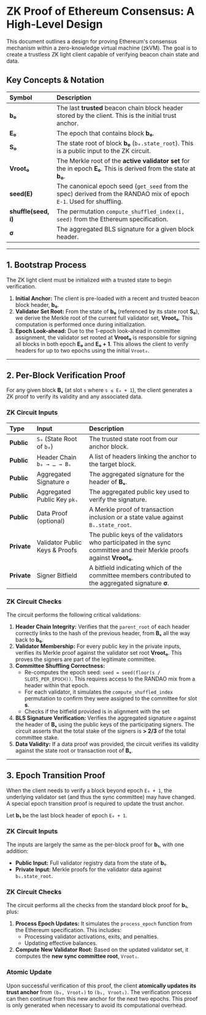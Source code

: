 # ZK Proof of Ethereum Consensus: A High-Level Design

This document outlines a design for proving Ethereum's consensus mechanism within a zero-knowledge virtual machine (zkVM). The goal is to create a trustless ZK light client capable of verifying beacon chain state and data.

## Key Concepts & Notation

| Symbol | Description |
| :--- | :--- |
| **b₀** | The last **trusted** beacon chain block header stored by the client. This is the initial trust anchor. |
| **E₀** | The epoch that contains block **b₀**. |
| **S₀** | The state root of block **b₀** (`b₀.state_root`). This is a public input to the ZK circuit. |
| **Vroot₀** | The Merkle root of the **active validator set** for the in epoch **E₀**. This is derived from the state at **b₀**. |
| **seed(E)**| The canonical epoch seed (`get_seed` from the spec) derived from the RANDAO mix of epoch `E-1`. Used for shuffling. |
| **shuffle(seed, i)** | The permutation `compute_shuffled_index(i, seed)` from the Ethereum specification. |
| **σ** | The aggregated BLS signature for a given block header. |

---

## 1. Bootstrap Process

The ZK light client must be initialized with a trusted state to begin verification.

1.  **Initial Anchor:** The client is pre-loaded with a recent and trusted beacon block header, **b₀**.
2.  **Validator Set Root:** From the state of **b₀** (referenced by its state root **S₀**), we derive the Merkle root of the current full validator set, **Vroot₀**. This computation is performed once during initialization.
3.  **Epoch Look-ahead:** Due to the 1-epoch look-ahead in committee assignment, the validator set rooted at **Vroot₀** is responsible for signing all blocks in both epoch **E₀** and **E₀ + 1**. This allows the client to verify headers for up to two epochs using the initial `Vroot₀`.

---

## 2. Per-Block Verification Proof

For any given block **Bₛ** (at slot `s` where `s ≤ E₀ + 1`), the client generates a ZK proof to verify its validity and any associated data.

### ZK Circuit Inputs

| Type | Input | Description |
| :--- | :--- | :--- |
| **Public** | `S₀` (State Root of `b₀`) | The trusted state root from our anchor block. |
| **Public** | Header Chain `b₀ → … → Bₛ` | A list of headers linking the anchor to the target block. |
| **Public** | Aggregated Signature `σ` | The aggregated signature for the header of **Bₛ**. |
| **Public** | Aggregated Public Key `pkₛ`  | The aggregated public key used to verify the signature. |
| **Public** | Data Proof (optional) | A Merkle proof of transaction inclusion or a state value against `Bₛ.state_root`. |
| **Private**| Validator Public Keys & Proofs | The public keys of the validators who participated in the sync committee and their Merkle proofs against **Vroot₀**. |
| **Private**| Signer Bitfield | A bitfield indicating which of the committee members contributed to the aggregated signature **σ**. |

### ZK Circuit Checks

The circuit performs the following critical validations:

1.  **Header Chain Integrity:** Verifies that the `parent_root` of each header correctly links to the hash of the previous header, from **Bₛ** all the way back to **b₀**.
2.  **Validator Membership:** For every public key in the private inputs, verifies its Merkle proof against the validator set root **Vroot₀**. This proves the signers are part of the legitimate committee.
3.  **Committee Shuffling Correctness:**
    *   Re-computes the epoch seed: `seed = seed(floor(s / SLOTS_PER_EPOCH))`. This requires access to the RANDAO mix from a header within that epoch.
    *   For each validator, it simulates the `compute_shuffled_index` permutation to confirm they were assigned to the committee for slot **s**.
    *   Checks if the bitfield provided is in alignment with the set
4.  **BLS Signature Verification:** Verifies the aggregated signature `σ` against the header of **Bₛ** using the public keys of the participating signers. The circuit asserts that the total stake of the signers is **> 2/3** of the total committee stake.
5.  **Data Validity:** If a data proof was provided, the circuit verifies its validity against the state root or transaction root of **Bₛ**.

---

## 3. Epoch Transition Proof

When the client needs to verify a block beyond epoch `E₀ + 1`, the underlying validator set (and thus the sync committee) may have changed. A special epoch transition proof is required to update the trust anchor.

Let **b₁** be the last block header of epoch `E₀ + 1`.

### ZK Circuit Inputs

The inputs are largely the same as the per-block proof for **b₁**, with one addition:

*   **Public Input:** Full validator registry data from the state of **b₁**.
*   **Private Input:** Merkle proofs for the validator data against `b₁.state_root`.

### ZK Circuit Checks

The circuit performs all the checks from the standard block proof for **b₁**, plus:

1.  **Process Epoch Updates:** It simulates the `process_epoch` function from the Ethereum specification. This includes:
    *   Processing validator activations, exits, and penalties.
    *   Updating effective balances.
2.  **Compute New Validator Root:** Based on the updated validator set, it computes the **new sync committee root**, `Vroot₁`.

### Atomic Update

Upon successful verification of this proof, the client **atomically updates its trust anchor** from `(b₀, Vroot₀)` to `(b₁, Vroot₁)`. The verification process can then continue from this new anchor for the next two epochs. This proof is only generated when necessary to avoid its computational overhead.

